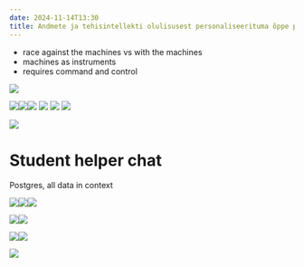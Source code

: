 ```yaml
---
date: 2024-11-14T13:30
title: Andmete ja tehisintellekti olulisusest personaliseerituma õppe poole liikumisel by Innar Liiv
---
```

-  race against the machines vs with the machines
- machines as instruments
- requires command and control



![](img/Screenshot%202024-11-14%20at%2013.47.02.png)

<!-- truncate -->

![](img/Screenshot%202024-11-14%20at%2013.52.09.png)![](img/Screenshot%202024-11-14%20at%2013.53.50.png)![](img/Screenshot%202024-11-14%20at%2013.54.34.png)
![](img/Screenshot%202024-11-14%20at%2013.56.54.png)
![](img/Screenshot%202024-11-14%20at%2013.58.02.png)
![](img/Screenshot%202024-11-14%20at%2013.59.19.png)

![](img/Screenshot%202024-11-14%20at%2014.00.09.png)



# Student helper chat
Postgres, all data in context

![](img/Screenshot%202024-11-14%20at%2014.14.03.png)![](img/Screenshot%202024-11-14%20at%2014.14.45.png)![](img/Screenshot%202024-11-14%20at%2014.16.08.png)


![](img/Screenshot%202024-11-14%20at%2014.18.27.png)![](img/Screenshot%202024-11-14%20at%2014.20.18.png)

![](img/Screenshot%202024-11-14%20at%2014.21.31.png)![](img/Screenshot%202024-11-14%20at%2014.22.36.png)

![](img/Screenshot%202024-11-14%20at%2014.23.11.png)

